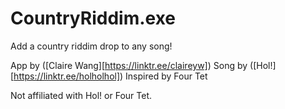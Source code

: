 # CountryRiddim.exe
Add a country riddim drop to any song!

App by ([Claire Wang][https://linktr.ee/claireyw])
Song by ([Hol!][https://linktr.ee/holholhol])
Inspired by Four Tet

Not affiliated with Hol! or Four Tet.